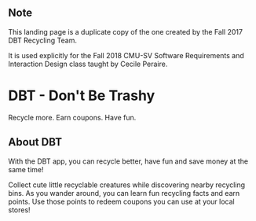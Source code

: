 ## Note
This landing page is a duplicate copy of the one created by the Fall 2017 DBT Recycling Team. 

It is used explicitly for the Fall 2018 CMU-SV Software Requirements and Interaction Design class taught by Cecile Peraire.

# DBT - Don't Be Trashy

Recycle more. Earn coupons. Have fun.

## About DBT

With the DBT app, you can recycle better, have fun and save money at the same time!

Collect cute little recyclable creatures while discovering nearby recycling bins. As you wander around, you can learn fun recycling facts and earn points. Use those points to redeem coupons you can use at your local stores!
